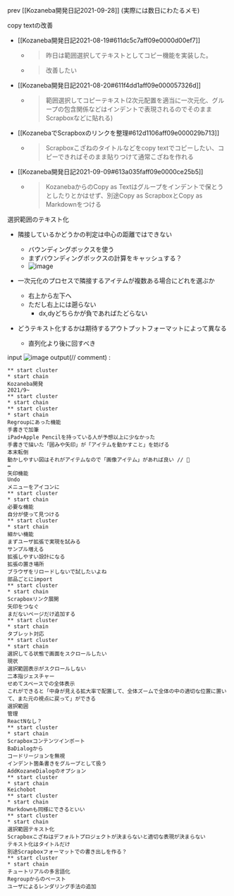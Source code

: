 
prev [[Kozaneba開発日記2021-09-28]]
(実際には数日にわたるメモ)

copy textの改善
- [[Kozaneba開発日記2021-08-19#611dc5c7aff09e0000d00ef7]]
    - > 昨日は範囲選択してテキストとしてコピー機能を実装した。
    - >  改善したい
- [[Kozaneba開発日記2021-08-20#611f4dd1aff09e000057326d]]
    - > 範囲選択してコピーテキスト(2次元配置を適当に一次元化、グループの包含関係などはインデントで表現されるのでそのままScrapboxなどに貼れる)
- [[KozanebaでScrapboxのリンクを整理#612d1106aff09e000029b713]]
    - > Scrapboxこざねのタイトルなどをcopy textでコピーしたい、コピーできればそのまま貼りつけて通常こざねを作れる
- [[Kozaneba開発日記2021-09-09#613a035faff09e0000ce25b5]]
    - > KozanebaからのCopy as Textはグループをインデントで保とうとしたりとかはせず、別途Copy as ScrapboxとCopy as Markdownをつける

選択範囲のテキスト化

- 隣接しているかどうかの判定は中心の距離ではできない
    - バウンディングボックスを使う
    - まずバウンディングボックスの計算をキャッシュする？
    - ![image](https://gyazo.com/1ad01655b8195c231a475015e1ea2a28/thumb/1000)

- 一次元化のプロセスで隣接するアイテムが複数ある場合にどれを選ぶか
    - 右上から左下へ
    - ただし右上には遡らない
        - dx,dyどちらかが負であればたどらない

- どうテキスト化するかは期待するアウトプットフォーマットによって異なる
    - 直列化より後に回すべき

input
![image](https://gyazo.com/db05909f6919219f7ea891b1a5743ad2/thumb/1000)
output(// comment)
:

```
** start cluster
* start chain
Kozaneba開発
2021/9~
** start cluster
* start chain
** start cluster
* start chain
Regroupにあった機能
手書きで加筆
iPad+Apple Pencilを持っている人が予想以上に少なかった
手書きで描いた「囲みや矢印」が「アイテムを動かすこと」を妨げる
本末転倒
動かしやすい図はそれがアイテムなので「画像アイテム」があれば良い // 🤔
↔
矢印機能
Undo
メニューをアイコンに
** start cluster
* start chain
必要な機能
自分が使って見つける
** start cluster
* start chain
細かい機能
まずユーザ拡張で実現を試みる
サンプル増える
拡張しやすい設計になる
拡張の置き場所
ブラウザをリロードしないで試したいよね
部品ごとにimport
** start cluster
* start chain
Scrapboxリンク展開
矢印をつなぐ
まだないページだけ追加する
** start cluster
* start chain
タブレット対応
** start cluster
* start chain
選択してる状態で画面をスクロールしたい
現状
選択範囲表示がスクロールしない
二本指ジェスチャー
せめてスペースでの全体表示
これができると「中身が見える拡大率で配置して、全体ズームで全体の中の適切な位置に置いて、また元の視点に戻って」ができる
選択範囲
管理
ReactNなし？
** start cluster
* start chain
Scrapboxコンテンツインポート
BaDialogから
コードリージョンを無視
インデント箇条書きをグループとして扱う
AddKozaneDialogのオプション
** start cluster
* start chain
Keichobot
** start cluster
* start chain
Markdownも同様にできるといい
** start cluster
* start chain
選択範囲テキスト化
Scrapboxこざねはデフォルトプロジェクトが決まらないと適切な表現が決まらない
テキスト化はタイトルだけ
別途Scrapboxフォーマットでの書き出しを作る？
** start cluster
* start chain
チュートリアルの多言語化
Regroupからのペースト
ユーザによるレンダリング手法の追加
```

